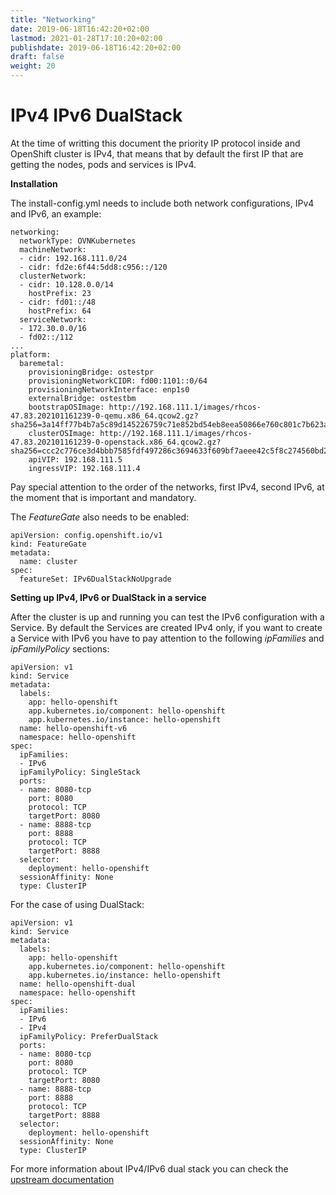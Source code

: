 ```yaml
---
title: "Networking"
date: 2019-06-18T16:42:20+02:00
lastmod: 2021-01-28T17:10:20+02:00
publishdate: 2019-06-18T16:42:20+02:00
draft: false
weight: 20
---
```


# IPv4 IPv6 DualStack

At the time of writting this document the priority IP protocol inside and OpenShift cluster is IPv4, that means that by default the first IP that are getting the nodes, pods and services is IPv4. 

**Installation**

The install-config.yml needs to include both network configurations, IPv4 and IPv6, an example:


```
networking:
  networkType: OVNKubernetes
  machineNetwork:
  - cidr: 192.168.111.0/24
  - cidr: fd2e:6f44:5dd8:c956::/120
  clusterNetwork:
  - cidr: 10.128.0.0/14
    hostPrefix: 23
  - cidr: fd01::/48
    hostPrefix: 64
  serviceNetwork:
  - 172.30.0.0/16
  - fd02::/112
...
platform:
  baremetal:
    provisioningBridge: ostestpr
    provisioningNetworkCIDR: fd00:1101::0/64
    provisioningNetworkInterface: enp1s0
    externalBridge: ostestbm
    bootstrapOSImage: http://192.168.111.1/images/rhcos-47.83.202101161239-0-qemu.x86_64.qcow2.gz?sha256=3a14ff77b4b7a5c89d145226759c71e852bd54eb8eea50866e760c801c7b623a
    clusterOSImage: http://192.168.111.1/images/rhcos-47.83.202101161239-0-openstack.x86_64.qcow2.gz?sha256=ccc2c776ce3d4bbb7585fdf497286c3694633f609bf7aeee42c5f8c274560bd2
    apiVIP: 192.168.111.5
    ingressVIP: 192.168.111.4
```

Pay special attention to the order of the networks, first IPv4, second IPv6, at the moment that is important and mandatory.

The _FeatureGate_ also needs to be enabled:

```
apiVersion: config.openshift.io/v1
kind: FeatureGate
metadata:
  name: cluster
spec:
  featureSet: IPv6DualStackNoUpgrade

```

**Setting up IPv4, IPv6 or DualStack in a service**

After the cluster is up and running you can test the IPv6 configuration with a Service. By default the Services are created IPv4 only, if you want to create a Service with IPv6 you have to pay attention to the following _ipFamilies_ and _ipFamilyPolicy_ sections:

```
apiVersion: v1
kind: Service
metadata:
  labels:
    app: hello-openshift
    app.kubernetes.io/component: hello-openshift
    app.kubernetes.io/instance: hello-openshift
  name: hello-openshift-v6
  namespace: hello-openshift
spec:
  ipFamilies:
  - IPv6
  ipFamilyPolicy: SingleStack
  ports:
  - name: 8080-tcp
    port: 8080
    protocol: TCP
    targetPort: 8080
  - name: 8888-tcp
    port: 8888
    protocol: TCP
    targetPort: 8888
  selector:
    deployment: hello-openshift
  sessionAffinity: None
  type: ClusterIP
```
For the case of using DualStack:
```
apiVersion: v1
kind: Service
metadata:
  labels:
    app: hello-openshift
    app.kubernetes.io/component: hello-openshift
    app.kubernetes.io/instance: hello-openshift
  name: hello-openshift-dual
  namespace: hello-openshift
spec:
  ipFamilies:
  - IPv6
  - IPv4
  ipFamilyPolicy: PreferDualStack
  ports:
  - name: 8080-tcp
    port: 8080
    protocol: TCP
    targetPort: 8080
  - name: 8888-tcp
    port: 8888
    protocol: TCP
    targetPort: 8888
  selector:
    deployment: hello-openshift
  sessionAffinity: None
  type: ClusterIP
```

For more information about IPv4/IPv6 dual stack you can check the [upstream documentation](https://kubernetes.io/docs/concepts/services-networking/dual-stack/)
